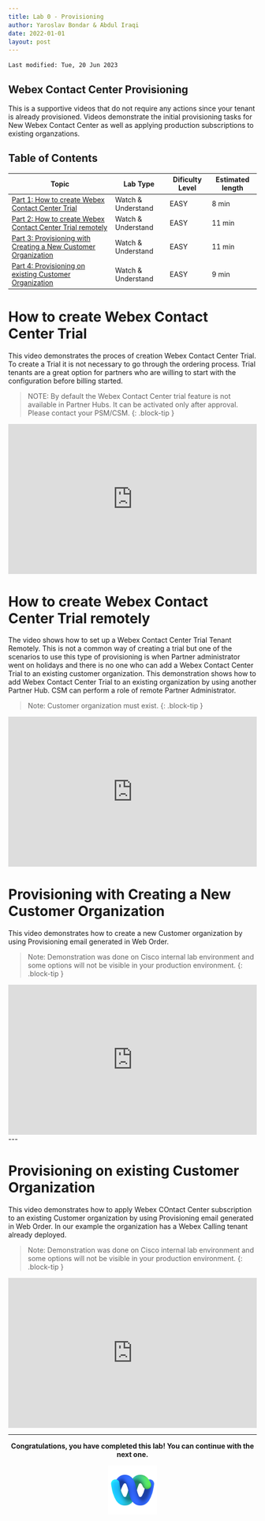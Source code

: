 ```yaml
---
title: Lab 0 - Provisioning
author: Yaroslav Bondar & Abdul Iraqi
date: 2022-01-01
layout: post
---
```

```
Last modified: Tue, 20 Jun 2023
```

## Webex Contact Center Provisioning
This is a supportive videos that do not require any actions since your tenant is already provisioned. Videos demonstrate the initial provisioning tasks for New Webex Contact Center as well as applying production subscriptions to existing organzations.

## Table of Contents


| Topic                                                                                    | Lab Type      | Dificulty Level | Estimated length |
| -------------------------------------------------------------------------------------------- | ------------- | --------------- | ---------------- |
| [Part 1: How to create Webex Contact Center Trial](#lab-0-part-1-how-to-create-webex-contact-center-trial) | Watch & Understand | EASY            | 8 min           |
| [Part 2: How to create Webex Contact Center Trial remotely](#lab-0-part-2-how-to-create-webex-contact-center-trial-remotely)              | Watch & Understand | EASY            | 11 min           |
| [Part 3: Provisioning with Creating a New Customer Organization](#lab-0-part-3-provisioning-with-creating-a-new-customer-organization)                       | Watch & Understand | EASY            | 11 min            |
| [Part 4: Provisioning on existing Customer Organization](#lab-0-part-4-provisioning-on-existing-customer-organization)                       | Watch & Understand | EASY            | 9 min            |


# How to create Webex Contact Center Trial
This video demonstrates the proces of creation Webex Contact Center Trial. To create a Trial it is not necessary to go through the ordering process. Trial tenants are a great option for partners who are willing to start with the configuration before billing started. 
> NOTE: By default the Webex Contact Center trial feature is not available in Partner Hubs. It can be activated only after approval. Please contact your PSM/CSM.
{: .block-tip }

<div style="padding-bottom:60.25%; position:relative; display:block; width: 100%">
	<iframe src="https://app.vidcast.io/share/embed/0b8e2ef2-1045-477c-8ab2-3367568a0113" width="100%" height="100%" title="Creating Webex Contact Center Trial" frameborder="0" loading="lazy" allowfullscreen style="position:absolute; top:0; left: 0"></iframe>
</div>


# How to create Webex Contact Center Trial remotely

The video shows how to set up a Webex Contact Center Trial Tenant Remotely. This is not a common way of creating a trial but one of the scenarios to use this type of provisioning is when Partner administrator went on holidays and there is no one who can add a Webex Contact Center Trial to an existing customer organization. This demonstration shows how to add Webex Contact Center Trial to an existing organization by using another Partner Hub. CSM can perform a role of remote Partner Administrator.
> Note: Customer organization must exist.
{: .block-tip } 

<div style="padding-bottom:60.25%; position:relative; display:block; width: 100%">
	<iframe src="https://app.vidcast.io/share/embed/07e770f8-19c2-4f65-91d2-f0809bfcb243" width="100%" height="100%" title="Creating Webex Contact Center Trial Remotely" frameborder="0" loading="lazy" allowfullscreen style="position:absolute; top:0; left: 0"></iframe>
</div>

# Provisioning with Creating a New Customer Organization
This video demonstrates how to create a new Customer organization by using Provisioning email generated in Web Order.
>Note: Demonstration was done on Cisco internal lab environment and some options will not be visible in your production environment.
{: .block-tip }

<div style="padding-bottom:60.25%; position:relative; display:block; width: 100%">
	<iframe src="https://app.vidcast.io/share/embed/7003a715-79d3-47bb-b6c4-5c8802d19353" width="100%" height="100%" title="Provisioning New Webex Contact Center" frameborder="0" loading="lazy" allowfullscreen style="position:absolute; top:0; left: 0"></iframe>
</div>
---


# Provisioning on existing Customer Organization
This video demonstrates how to apply Webex COntact Center subscription to an existing Customer organization by using Provisioning email generated in Web Order. In our example the organization has  a Webex Calling tenant already deployed.
>Note: Demonstration was done on Cisco internal lab environment and some options will not be visible in your production environment.
{: .block-tip }

<div style="padding-bottom:60.25%; position:relative; display:block; width: 100%">
	<iframe src="https://app.vidcast.io/share/embed/7fff8b9a-d38d-4c75-afd1-c535bf84dec3" width="100%" height="100%" title="Provisioning on existing Customer Organization.mp4" frameborder="0" loading="lazy" allowfullscreen style="position:absolute; top:0; left: 0"></iframe>
</div>


---


<p style="text-align:center"><strong>Congratulations, you have completed this lab! You can continue with the next one.</strong></p>
		
<p style="text-align:center;"><img src="/assets/gitbook/images/webex.png" width="100"></p>	
	


